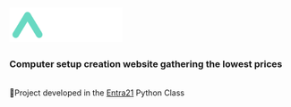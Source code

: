 <h1>
  <img src="img/robin-logo.png" width="40%">
</h1>
<h3> Computer setup creation website gathering the lowest prices </h3>

<br>
📜Project developed in the <a href="https://www.entra21.com.br/">Entra21</a> Python Class
